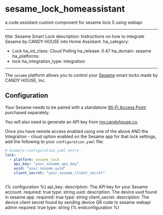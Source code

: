# sesame_lock_homeassistant
a code assistant custom component for sesame lock 5 using webapi

---
title: Sesame Smart Lock
description: Instructions on how to integrate Sesame by CANDY HOUSE into Home Assistant.
ha_category:
  - Lock
ha_iot_class: Cloud Polling
ha_release: 0.47
ha_domain: sesame
ha_platforms:
  - lock
ha_integration_type: integration
---

The `sesame` platform allows you to control your [Sesame](https://candyhouse.co/) smart locks made by CANDY HOUSE, Inc.

## Configuration

Your Sesame needs to be paired with a standalone [Wi-Fi Access Point](https://candyhouse.co/collections/frontpage/products/wi-fi-access-point) purchased separately.

You will also need to generate an API key from [my.candyhouse.co](https://my.candyhouse.co/#/credentials).

Once you have remote access enabled using one of the above AND the Integration - cloud option enabled on the Sesame app for that lock settings, add the following to your `configuration.yaml` file:

```yaml
# Example configuration.yaml entry
lock:
  - platform: sesame_lock
    api_key: "your_sesame_api_key"
    uuid: "your_sesame_uuid"
    client_secret: "your_sesame_client_secret"
    
```

{% configuration %}
api_key:
  description: The API key for your Sesame account.
  required: true
  type: string
 uuid:
  description: The device uuid found in sesame app.
  required: true
  type: string
 client_secret:
  description: The device client secret found by sending device QR code to sesame webapi admin
  required: true
  type: string
{% endconfiguration %}
